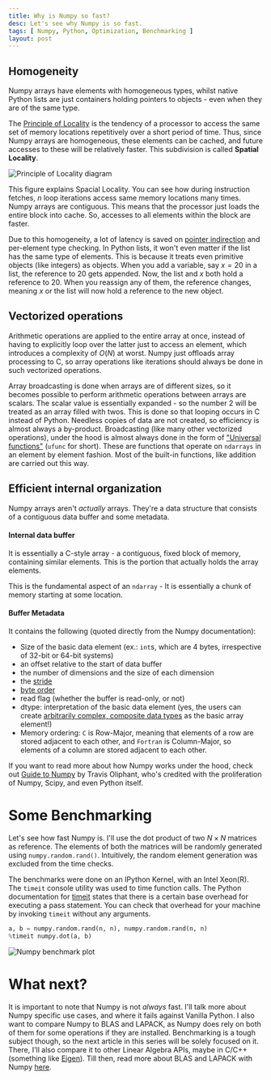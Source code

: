 ```yaml
---
title: Why is Numpy so fast?
desc: Let's see why Numpy is so fast.
tags: [ Numpy, Python, Optimization, Benchmarking ]
layout: post
---
```

<!-- more -->


## Homogeneity
Numpy arrays have elements with homogeneous types, whilst native Python lists are just containers holding pointers to objects - even when they are of the same type. 

The [Principle of Locality](https://en.wikipedia.org/wiki/Locality_of_reference) is the tendency of a processor to access the same set of memory locations repetitively over a short period of time. Thus, since Numpy arrays are homogeneous, these elements can be cached, and future accesses to these will be relatively faster. This subdivision is called **Spatial Locality**.

<!-- more -->

![Principle of Locality diagram](/assets/img/Principle-of-Locality.png)

This figure explains Spacial Locality. You can see how during instruction fetches, $n$ loop iterations access same memory locations many times. 
Numpy arrays are contiguous. This means that the processor just loads the entire block into cache. So, accesses to all elements within the block are faster.

Due to this homogeneity, a lot of latency is saved on [pointer indirection](https://en.wikipedia.org/wiki/Indirection) and per-element type checking. In Python lists, it won't even matter if the list has the same type of elements. This is because it treats even primitive objects (like integers) as objects. 
When you add a variable, say $x = 20$ in a list, the reference to $20$ gets appended. Now, the list and $x$ both hold a reference to $20$. When you reassign any of them, the reference changes, meaning $x$ or the list will now hold a reference to the new object.


## Vectorized operations
Arithmetic operations are applied to the entire array at once, instead of having to explicitly loop over the latter just to access an element, which introduces a complexity of $O(N)$ at worst. Numpy just offloads array processing to C, so array operations like iterations should always be done in such vectorized operations.

Array broadcasting is done when arrays are of different sizes, so it becomes possible to perform arithmetic operations between arrays are scalars. The scalar value is essentially expanded - so the number 2 will be treated as an array filled with twos. This is done so that looping occurs in C instead of Python. Needless copies of data are not created, so efficiency is almost always a by-product. Broadcasting (like many other vectorized operations), under the hood is almost always done in the form of ["Universal functions"](https://numpy.org/doc/stable/reference/ufuncs.html) (`ufunc` for short). These are functions that operate on `ndarrays` in an element by element fashion. Most of the built-in functions, like addition are carried out this way. 


## Efficient internal organization
Numpy arrays aren't *actually* arrays. They're a data structure that consists of a contiguous data buffer and some metadata. 


#### Internal data buffer
It is essentially a C-style array - a contiguous, fixed block of memory, containing similar elements. This is the portion that actually holds the array elements. 

This is the fundamental aspect of an `ndarray` - It is essentially a chunk of memory starting at some location. 


#### Buffer Metadata
It contains the following (quoted directly from the Numpy documentation):
- Size of the basic data element (ex.: `int`s, which are 4 bytes, irrespective of 32-bit or 64-bit systems)
- an offset relative to the start of data buffer
- the number of dimensions and the size of each dimension
- the [stride](https://en.wikipedia.org/wiki/Stride_of_an_array)
- [byte order](https://en.wikipedia.org/wiki/Endianness)
- read flag (whether the buffer is read-only, or not)
- dtype: interpretation of the basic data element (yes, the users can create [arbitrarily complex, composite data types](https://numpy.org/doc/stable/glossary.html#term-structured-data-type) as the basic array element!)
- Memory ordering: `C` is Row-Major, meaning that elements of a row are stored adjacent to each other, and `Fortran` is Column-Major, so elements of a column are stored adjacent to each other.

If you want to read more about how Numpy works under the hood, check out [Guide to Numpy](https://www.amazon.com/Guide-NumPy-Travis-Oliphant-PhD/dp/151730007X) 
by Travis Oliphant, who's credited with the proliferation of Numpy, Scipy, and even Python itself.


# Some Benchmarking
Let's see how fast Numpy is. I'll use the dot product of two $N\times N$ matrices as reference.
The elements of both the matrices will be randomly generated using `numpy.random.rand()`. Intuitively,
the random element generation was excluded from the time checks.

The benchmarks were done on an IPython Kernel, with an Intel Xeon(R). The `timeit` console utility
was used to time function calls. The Python documentation for [timeit](https://docs.python.org/3/library/timeit.html) 
states that there is a certain base overhead for executing a pass statement. 
You can check that overhead for your machine by invoking `timeit` without any arguments. 

<!-- {% highlight python %} -->
<!-- {% endhighlight %} -->


```py
a, b = numpy.random.rand(n, n), numpy.random.rand(n, n)
%timeit numpy.dot(a, b)
```



![Numpy benchmark plot](/assets/img/numpy_plot.png)

# What next?
It is important to note that Numpy is not *always* fast. I'll talk more about Numpy specific use cases, and where it fails against Vanilla Python. I also want to compare Numpy to BLAS and LAPACK, as Numpy does rely on both of them for some operations if they are installed. Benchmarking is a tough subject though, so the next article in this series will be solely focused on it. There, I'll also compare it to other Linear Algebra APIs, maybe in C/C++ (something like [Eigen](https://eigen.tuxfamily.org/)). Till then, read more about BLAS and LAPACK with Numpy [here](https://superfastpython.com/what-is-blas-and-lapack-in-numpy/). 
